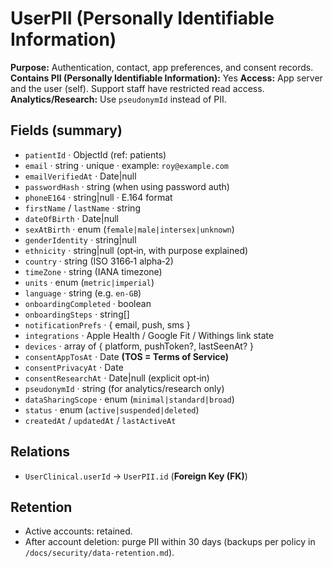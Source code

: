 # UserPII (Personally Identifiable Information)

**Purpose:** Authentication, contact, app preferences, and consent records.
**Contains PII (Personally Identifiable Information):** Yes
**Access:** App server and the user (self). Support staff have restricted read access.
**Analytics/Research:** Use `pseudonymId` instead of PII.

## Fields (summary)

- `patientId` · ObjectId (ref: patients)
- `email` · string · unique · example: `roy@example.com`
- `emailVerifiedAt` · Date|null
- `passwordHash` · string (when using password auth)
- `phoneE164` · string|null · E.164 format
- `firstName` / `lastName` · string
- `dateOfBirth` · Date|null
- `sexAtBirth` · enum (`female|male|intersex|unknown`)
- `genderIdentity` · string|null
- `ethnicity` · string|null (opt‑in, with purpose explained)
- `country` · string (ISO 3166‑1 alpha‑2)
- `timeZone` · string (IANA timezone)
- `units` · enum (`metric|imperial`)
- `language` · string (e.g. `en-GB`)
- `onboardingCompleted` · boolean
- `onboardingSteps` · string\[]
- `notificationPrefs` · { email, push, sms }
- `integrations` · Apple Health / Google Fit / Withings link state
- `devices` · array of { platform, pushToken?, lastSeenAt? }
- `consentAppTosAt` · Date
  **(TOS = Terms of Service)**
- `consentPrivacyAt` · Date
- `consentResearchAt` · Date|null (explicit opt‑in)
- `pseudonymId` · string (for analytics/research only)
- `dataSharingScope` · enum (`minimal|standard|broad`)
- `status` · enum (`active|suspended|deleted`)
- `createdAt` / `updatedAt` / `lastActiveAt`

## Relations

- `UserClinical.userId` → `UserPII.id` (**Foreign Key (FK)**)

## Retention

- Active accounts: retained.
- After account deletion: purge PII within 30 days (backups per policy in `/docs/security/data-retention.md`).
